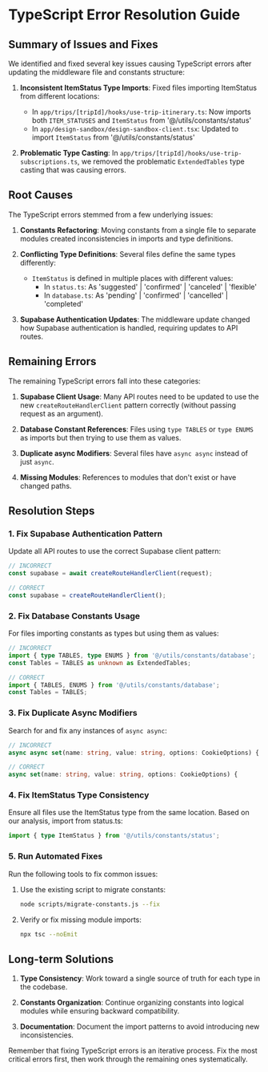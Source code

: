 # TypeScript Error Resolution Guide

## Summary of Issues and Fixes

We identified and fixed several key issues causing TypeScript errors after updating the middleware file and constants structure:

1. **Inconsistent ItemStatus Type Imports**: Fixed files importing ItemStatus from different locations:

   - In `app/trips/[tripId]/hooks/use-trip-itinerary.ts`: Now imports both `ITEM_STATUSES` and `ItemStatus` from '@/utils/constants/status'
   - In `app/design-sandbox/design-sandbox-client.tsx`: Updated to import `ItemStatus` from '@/utils/constants/status'

2. **Problematic Type Casting**: In `app/trips/[tripId]/hooks/use-trip-subscriptions.ts`, we removed the problematic `ExtendedTables` type casting that was causing errors.

## Root Causes

The TypeScript errors stemmed from a few underlying issues:

1. **Constants Refactoring**: Moving constants from a single file to separate modules created inconsistencies in imports and type definitions.

2. **Conflicting Type Definitions**: Several files define the same types differently:

   - `ItemStatus` is defined in multiple places with different values:
     - In `status.ts`: As 'suggested' | 'confirmed' | 'canceled' | 'flexible'
     - In `database.ts`: As 'pending' | 'confirmed' | 'cancelled' | 'completed'

3. **Supabase Authentication Updates**: The middleware update changed how Supabase authentication is handled, requiring updates to API routes.

## Remaining Errors

The remaining TypeScript errors fall into these categories:

1. **Supabase Client Usage**: Many API routes need to be updated to use the new `createRouteHandlerClient` pattern correctly (without passing request as an argument).

2. **Database Constant References**: Files using `type TABLES` or `type ENUMS` as imports but then trying to use them as values.

3. **Duplicate async Modifiers**: Several files have `async async` instead of just `async`.

4. **Missing Modules**: References to modules that don't exist or have changed paths.

## Resolution Steps

### 1. Fix Supabase Authentication Pattern

Update all API routes to use the correct Supabase client pattern:

```typescript
// INCORRECT
const supabase = await createRouteHandlerClient(request);

// CORRECT
const supabase = createRouteHandlerClient();
```

### 2. Fix Database Constants Usage

For files importing constants as types but using them as values:

```typescript
// INCORRECT
import { type TABLES, type ENUMS } from '@/utils/constants/database';
const Tables = TABLES as unknown as ExtendedTables;

// CORRECT
import { TABLES, ENUMS } from '@/utils/constants/database';
const Tables = TABLES;
```

### 3. Fix Duplicate Async Modifiers

Search for and fix any instances of `async async`:

```typescript
// INCORRECT
async async set(name: string, value: string, options: CookieOptions) {

// CORRECT
async set(name: string, value: string, options: CookieOptions) {
```

### 4. Fix ItemStatus Type Consistency

Ensure all files use the ItemStatus type from the same location. Based on our analysis, import from status.ts:

```typescript
import { type ItemStatus } from '@/utils/constants/status';
```

### 5. Run Automated Fixes

Run the following tools to fix common issues:

1. Use the existing script to migrate constants:

   ```bash
   node scripts/migrate-constants.js --fix
   ```

2. Verify or fix missing module imports:
   ```bash
   npx tsc --noEmit
   ```

## Long-term Solutions

1. **Type Consistency**: Work toward a single source of truth for each type in the codebase.

2. **Constants Organization**: Continue organizing constants into logical modules while ensuring backward compatibility.

3. **Documentation**: Document the import patterns to avoid introducing new inconsistencies.

Remember that fixing TypeScript errors is an iterative process. Fix the most critical errors first, then work through the remaining ones systematically.
